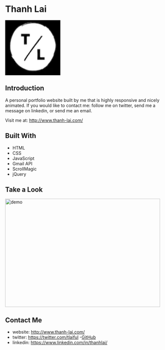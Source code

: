# Thanh Lai
<img align="center" width="178" height="178"
     title="Size Limit logo" src="./images/favicon.png">

## Introduction
A personal portfolio website built by me that is highly responsive and nicely animated. If you would like to contact me: follow me on twitter, send me a message on linkedin, or send me an email.

Visit me at: http://www.thanh-lai.com/

## Built With

- HTML
- CSS
- JavaScript
- Gmail API
- ScrollMagic
- jQuery

## Take a Look

<img align="center" width="500" height="350"
     title="demo" src="./images/demo.gif">

## Contact Me

- website: http://www.thanh-lai.com/
- twitter: https://twitter.com/tlaiful
-[GitHub](https://github.com/Thanh-Lai)
- linkedin: https://www.linkedin.com/in/thanhlai/
